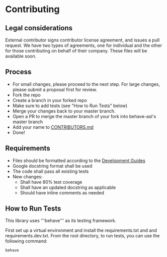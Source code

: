 # Contributing

## Legal considerations

External contributor signs contributor license agreement, and issues a pull request. We have two types of agreements, one for individual and the other for those contributing on behalf of their company. These files will be available soon.

## Process

- For small changes, please proceed to the next step. For large changes, please submit a proposal first for review.
- Fork the repo
- Create a branch in your forked repo
- Make sure to add tests (see "How to Run Tests" below)
- Merge your changes back to your master branch.
- Open a PR to merge the master branch of your fork into behave-asl's master branch
- Add your name to [CONTRIBUTORS.md](CONTRIBUTORS.md)
- Done!

## Requirements

- Files should be formatted according to the [Development Guides](docs/devguide.md)
- Google docstring format shall be used
- The code shall pass all existing tests
- New changes:
  - Shall have 80% test coverage
  - Shall have an updated docstring as applicable
  - Should have inline comments as needed

## How to Run Tests
This library uses '''behave''' as its testing framework.

First set up a virtual environment and install the requirements.txt and and requirements.dev.txt. From the root directory, to run tests, you can use the following command:
```
behave
```
